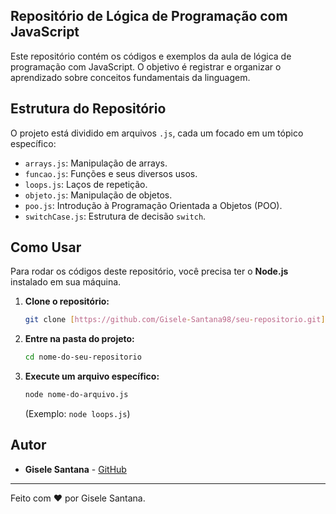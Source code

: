 ## Repositório de Lógica de Programação com JavaScript

Este repositório contém os códigos e exemplos da aula de lógica de programação com JavaScript. 
O objetivo é registrar e organizar o aprendizado sobre conceitos fundamentais da linguagem.

## Estrutura do Repositório

O projeto está dividido em arquivos `.js`, cada um focado em um tópico específico:
- `arrays.js`: Manipulação de arrays.
- `funcao.js`: Funções e seus diversos usos.
- `loops.js`: Laços de repetição.
- `objeto.js`: Manipulação de objetos.
- `poo.js`: Introdução à Programação Orientada a Objetos (POO).
- `switchCase.js`: Estrutura de decisão `switch`.

## Como Usar

Para rodar os códigos deste repositório, você precisa ter o **Node.js** instalado em sua máquina.

1.  **Clone o repositório:**
    ```bash
    git clone [https://github.com/Gisele-Santana98/seu-repositorio.git](https://github.com/Gisele-Santana98/seu-repositorio.git)
    ```
    
2.  **Entre na pasta do projeto:**
    ```bash
    cd nome-do-seu-repositorio
    ```

3.  **Execute um arquivo específico:**
    ```bash
    node nome-do-arquivo.js
    ```
    (Exemplo: `node loops.js`)

## Autor

- **Gisele Santana** - [GitHub](https://github.com/Gisele-Santana98)

---
Feito com ❤️ por Gisele Santana.
